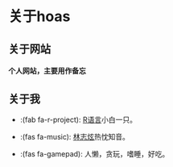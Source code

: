 # 关于hoas


## 关于网站

#### 个人网站，主要用作备忘

## 关于我

- :(fab fa-r-project): [R语言](https://www.r-project.org/)小白一只。

- :(fas fa-music): [林志炫](https://hoas.netlify.com/post/terrylin/)热忱知音。

- :(fas fa-gamepad): 人懒，贪玩，嗜睡，好吃。
